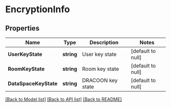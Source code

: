 # EncryptionInfo

## Properties
Name | Type | Description | Notes
------------ | ------------- | ------------- | -------------
**UserKeyState** | **string** | User key state | [default to null]
**RoomKeyState** | **string** | Room key state | [default to null]
**DataSpaceKeyState** | **string** | DRACOON key state | [default to null]

[[Back to Model list]](../README.md#documentation-for-models) [[Back to API list]](../README.md#documentation-for-api-endpoints) [[Back to README]](../README.md)

